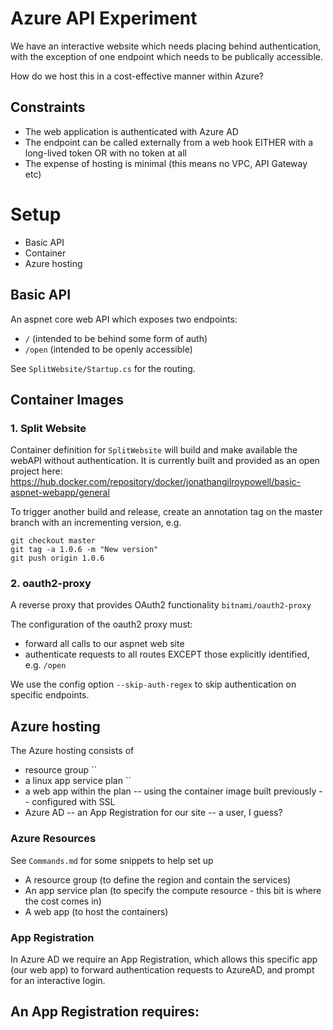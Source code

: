 # Azure API Experiment

We have an interactive website which needs placing behind authentication, with the exception of one
endpoint which needs to be publically accessible.

How do we host this in a cost-effective manner within Azure?

## Constraints

- The web application is authenticated with Azure AD
- The endpoint can be called externally from a web hook EITHER with a long-lived token OR with no token at all
- The expense of hosting is minimal (this means no VPC, API Gateway etc)

# Setup

- Basic API
- Container
- Azure hosting

## Basic API

An aspnet core web API which exposes two endpoints:
- `/` (intended to be behind some form of auth)
- `/open` (intended to be openly accessible)

See `SplitWebsite/Startup.cs` for the routing.

## Container Images

### 1. Split Website

Container definition for `SplitWebsite` will build and make available the webAPI without authentication.
It is currently built and provided as an open project here: https://hub.docker.com/repository/docker/jonathangilroypowell/basic-aspnet-webapp/general

To trigger another build and release, create an annotation tag on the master branch with an incrementing version, e.g.
```
git checkout master
git tag -a 1.0.6 -m "New version"
git push origin 1.0.6
```

### 2. oauth2-proxy

A reverse proxy that provides OAuth2 functionality `bitnami/oauth2-proxy`

The configuration of the oauth2 proxy must:
- forward all calls to our aspnet web site
- authenticate requests to all routes EXCEPT those explicitly identified, e.g. `/open`

We use the config option `--skip-auth-regex` to skip authentication on specific endpoints.

## Azure hosting

The Azure hosting consists of
- resource group ``
- a linux app service plan ``
- a web app within the plan
-- using the container image built previously
-- configured with SSL
- Azure AD
-- an App Registration for our site
-- a user, I guess?

### Azure Resources

See `Commands.md` for some snippets to help set up
- A resource group (to define the region and contain the services)
- An app service plan (to specify the compute resource - this bit is where the cost comes in)
- A web app (to host the containers)

### App Registration

In Azure AD we require an App Registration, which allows this specific app (our web app) to forward authentication requests to AzureAD, and prompt for an interactive login.

An App Registration requires:
- 